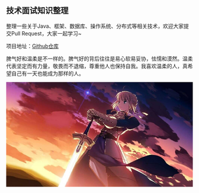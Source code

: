 ## 技术面试知识整理

整理一些关于Java、框架、数据库、操作系统、分布式等相关技术，欢迎大家提交Pull Request，大家一起学习~

项目地址：[Github仓库](https://github.com/ZZULI-TECH/interview)


脾气好和温柔是不一样的。脾气好的背后往往是易心软易妥协，怯懦和漠然。温柔代表坚定而有力量，敬畏而不退缩，尊重他人也保持自我。我喜欢温柔的人，真希望自己有一天也能成为那样的人。


![image](https://github.com/ZZULI-TECH/interview/blob/master/images/qwer.jpg?raw=true)
